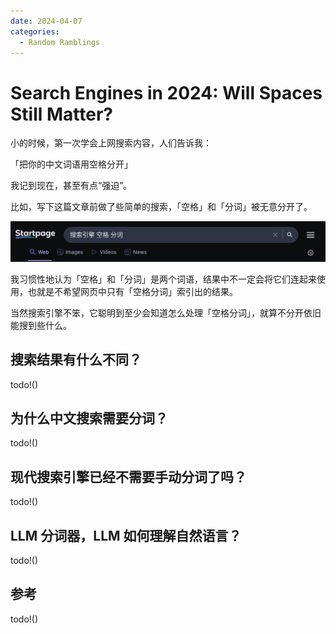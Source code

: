 ```yaml
---
date: 2024-04-07
categories:
  - Random Ramblings
---
```


# Search Engines in 2024: Will Spaces Still Matter?

小的时候，第一次学会上网搜索内容，人们告诉我：

「把你的中文词语用空格分开」

我记到现在，甚至有点“强迫”。

<!-- more -->

比如，写下这篇文章前做了些简单的搜索，「空格」和「分词」被无意分开了。

![search_spaces](../../assets/images/blog/search_engines_in_2024_will_spaces_still_mater/search_spaces.png)

我习惯性地认为「空格」和「分词」是两个词语，结果中不一定会将它们连起来使用，也就是不希望网页中只有「空格分词」索引出的结果。

当然搜索引擎不笨，它聪明到至少会知道怎么处理「空格分词」，就算不分开依旧能搜到些什么。

## 搜索结果有什么不同？

todo!()

## 为什么中文搜索需要分词？

todo!()

## 现代搜索引擎已经不需要手动分词了吗？

todo!()

## LLM 分词器，LLM 如何理解自然语言？

todo!()

## 参考

todo!()
